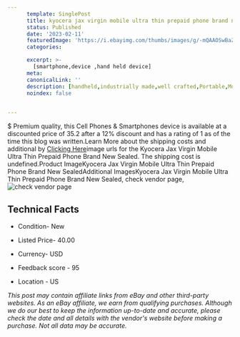 ```yaml
---
      template: SinglePost
      title: kyocera jax virgin mobile ultra thin prepaid phone brand new sealed
      status: Published
      date: '2023-02-11'
      featuredImage: 'https://i.ebayimg.com/thumbs/images/g/-mQAAOSwBaZj5csM/s-l225.jpg'
      categories: 

      excerpt: >-
        [smartphone,device ,hand held device]
      meta:
      canonicalLink: ''
      description: [handheld,industrially made,well crafted,Portable,Mobile,Compact,Convenient,Lightweight,Maneuverable,Man-portable,Miniature,Carriable,Hand-held,Light,Holdable,Transportable,Mobile device,Pocket-sized,On-the-go,Wireless,Cordless,Compact size,Convenient size, smartphone,device ,hand held device]
      noindex: false

        
---
```

$
    Premium quality, this Cell Phones & Smartphones device is available at a discounted price of 35.2 after a 12% discount and has a rating of 1 as of the time this blog was written.Learn More about the shipping costs and additional by [Clicking Here](https://www.ebay.com/itm/385405941674?hash=item59bbfbf7aa%3Ag%3A-mQAAOSwBaZj5csM&mkevt=1&mkcid=1&mkrid=711-53200-19255-0&campid=%253CePNCampaignId%253E&customid=%253CreferenceId%253E&toolid=10049)image urls for the Kyocera Jax Virgin Mobile Ultra Thin Prepaid Phone Brand New Sealed. The shipping cost is undefined.Product ImageKyocera Jax Virgin Mobile Ultra Thin Prepaid Phone Brand New SealedAdditional ImagesKyocera Jax Virgin Mobile Ultra Thin Prepaid Phone Brand New Sealed, check vendor page, ![check vendor page](https://origin-galleryplus.ebayimg.com/ws/web/385405941674_2_0_1/225x225.jpg,https://origin-galleryplus.ebayimg.com/ws/web/385405941674_3_0_1/225x225.jpg,https://origin-galleryplus.ebayimg.com/ws/web/385405941674_4_0_1/225x225.jpg,https://origin-galleryplus.ebayimg.com/ws/web/385405941674_5_0_1/225x225.jpg,https://origin-galleryplus.ebayimg.com/ws/web/385405941674_6_0_1/225x225.jpg,https://origin-galleryplus.ebayimg.com/ws/web/385405941674_7_0_1/225x225.jpg,https://origin-galleryplus.ebayimg.com/ws/web/385405941674_8_0_1/225x225.jpg,https://origin-galleryplus.ebayimg.com/ws/web/385405941674_9_0_1/225x225.jpg,https://origin-galleryplus.ebayimg.com/ws/web/385405941674_10_0_1/225x225.jpg,https://origin-galleryplus.ebayimg.com/ws/web/385405941674_11_0_1/225x225.jpg)
    
    

 ## Technical Facts 



     
      

 - Condition- New 


      

 - Listed Price- 40.00 


      

 - Currency- USD 


      

 - Feedback score - 95 


      

 - Location - US 


      
      

 *_This post may contain affiliate links from eBay and other third-party websites. As an eBay affiliate, we earn from qualifying purchases. Although we do our best to keep the information up-to-date and accurate, please check the date and all details with the vendor's website before making a purchase. Not all data may be accurate._*



    
    
    
    
    